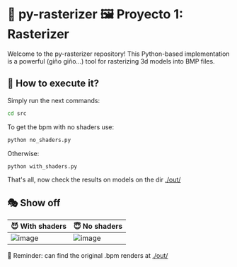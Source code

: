 # 🐍 py-rasterizer 🖼️ Proyecto 1: Rasterizer

Welcome to the py-rasterizer repository! This Python-based implementation is a powerful (giño giño...) tool for rasterizing 3d models into BMP files.

## 🚀 How to execute it?

Simply run the next commands:

``` bash
cd src
```

To get the bpm with no shaders use:

``` bash
python no_shaders.py
```

Otherwise:

``` bash
python with_shaders.py
```

That's all, now check the results on models on the dir [./out/](./out/)

## 🎭 Show off

| 😈 With shaders              | 😇 No shaders                                                                                                      |
|---------------------------|-------------------------------------------------------------------------------------------------------------|
| ![image](https://github.com/chamale-rac/py-rasterizer/assets/63200593/6e7a6a03-92c5-49bf-bfef-13cb637801c0) | ![image](https://github.com/chamale-rac/py-rasterizer/assets/63200593/842220e4-2b07-4b75-b80a-293914f63b47)  |

🧠 Reminder: can find the original .bpm renders at [./out/](./out/)
